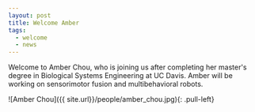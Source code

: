 ```yaml
---
layout: post
title: Welcome Amber
tags:
  - welcome
  - news
---
```

Welcome to Amber Chou, who is joining us after completing her master's degree in Biological Systems Engineering at UC Davis. Amber will be working on sensorimotor fusion and multibehavioral robots.

![Amber Chou]({{ site.url}}/people/amber_chou.jpg){: .pull-left}
